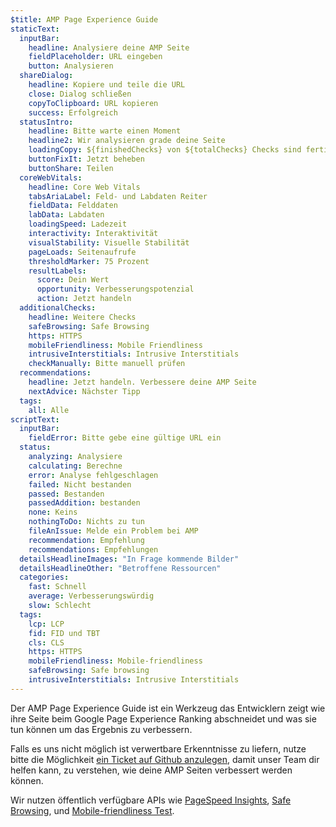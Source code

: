 ```yaml
---
$title: AMP Page Experience Guide
staticText:
  inputBar:
    headline: Analysiere deine AMP Seite
    fieldPlaceholder: URL eingeben
    button: Analysieren
  shareDialog:
    headline: Kopiere und teile die URL
    close: Dialog schließen
    copyToClipboard: URL kopieren
    success: Erfolgreich
  statusIntro:
    headline: Bitte warte einen Moment
    headline2: Wir analysieren grade deine Seite
    loadingCopy: ${finishedChecks} von ${totalChecks} Checks sind fertig
    buttonFixIt: Jetzt beheben
    buttonShare: Teilen
  coreWebVitals:
    headline: Core Web Vitals
    tabsAriaLabel: Feld- und Labdaten Reiter
    fieldData: Felddaten
    labData: Labdaten
    loadingSpeed: Ladezeit
    interactivity: Interaktivität
    visualStability: Visuelle Stabilität
    pageLoads: Seitenaufrufe
    thresholdMarker: 75 Prozent
    resultLabels:
      score: Dein Wert
      opportunity: Verbesserungspotenzial
      action: Jetzt handeln
  additionalChecks:
    headline: Weitere Checks
    safeBrowsing: Safe Browsing
    https: HTTPS
    mobileFriendliness: Mobile Friendliness
    intrusiveInterstitials: Intrusive Interstitials
    checkManually: Bitte manuell prüfen
  recommendations:
    headline: Jetzt handeln. Verbessere deine AMP Seite
    nextAdvice: Nächster Tipp
  tags:
    all: Alle
scriptText:
  inputBar:
    fieldError: Bitte gebe eine gültige URL ein
  status:
    analyzing: Analysiere
    calculating: Berechne
    error: Analyse fehlgeschlagen
    failed: Nicht bestanden
    passed: Bestanden
    passedAddition: bestanden
    none: Keins
    nothingToDo: Nichts zu tun
    fileAnIssue: Melde ein Problem bei AMP
    recommendation: Empfehlung
    recommendations: Empfehlungen
  detailsHeadlineImages: "In Frage kommende Bilder"
  detailsHeadlineOther: "Betroffene Ressourcen"
  categories:
    fast: Schnell
    average: Verbesserungswürdig
    slow: Schlecht
  tags:
    lcp: LCP
    fid: FID und TBT
    cls: CLS
    https: HTTPS
    mobileFriendliness: Mobile-friendliness
    safeBrowsing: Safe browsing
    intrusiveInterstitials: Intrusive Interstitials
---
```


Der AMP Page Experience Guide ist ein Werkzeug das Entwicklern zeigt
wie ihre Seite beim Google Page Experience Ranking abschneidet und
was sie tun können um das Ergebnis zu verbessern.

Falls es uns nicht möglich ist verwertbare Erkenntnisse zu liefern,
nutze bitte die Möglichkeit
[ein Ticket auf Github anzulegen](https://github.com/ampproject/amphtml/issues/new?assignees=&labels=Type:+Page+experience&template=page-experience.md&title=Page+experience+issue),
damit unser Team dir helfen kann, zu verstehen, wie deine AMP Seiten
verbessert werden können.

Wir nutzen öffentlich verfügbare APIs wie
[PageSpeed Insights](https://developers.google.com/speed/pagespeed/insights/),
[Safe Browsing](https://developers.google.com/safe-browsing/v4/lookup-api),
und [Mobile-friendliness Test](https://search.google.com/test/mobile-friendly).
